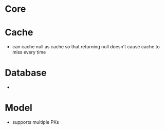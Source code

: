 # Core

# Cache
- can cache null as cache so that returning null doesn't cause cache to miss every time

# Database
- 

# Model
- supports multiple PKs
